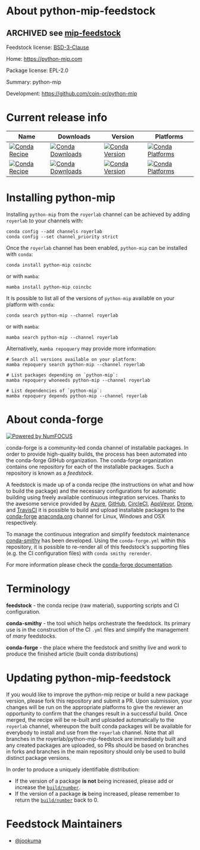 About python-mip-feedstock
===========================

## ARCHIVED see [mip-feedstock](https://github.com/royerlab/mip-feedstock)

Feedstock license: [BSD-3-Clause](https://github.com/royerlab/python-mip-feedstock/blob/main/LICENSE.txt)

Home: https://python-mip.com

Package license: EPL-2.0

Summary: python-mip

Development: https://github.com/coin-or/python-mip

Current release info
====================

| Name | Downloads | Version | Platforms |
| --- | --- | --- | --- |
| [![Conda Recipe](https://img.shields.io/badge/recipe-coin--or--cbc-green.svg)](https://anaconda.org/royerlab/python-mip) | [![Conda Downloads](https://img.shields.io/conda/dn/royerlab/python-mip.svg)](https://anaconda.org/royerlab/python-mip) | [![Conda Version](https://img.shields.io/conda/vn/royerlab/python-mip.svg)](https://anaconda.org/royerlab/python-mip) | [![Conda Platforms](https://img.shields.io/conda/pn/royerlab/python-mip.svg)](https://anaconda.org/royerlab/python-mip) |
| [![Conda Recipe](https://img.shields.io/badge/recipe-coincbc-green.svg)](https://anaconda.org/conda-forge/coincbc) | [![Conda Downloads](https://img.shields.io/conda/dn/conda-forge/coincbc.svg)](https://anaconda.org/conda-forge/coincbc) | [![Conda Version](https://img.shields.io/conda/vn/conda-forge/coincbc.svg)](https://anaconda.org/conda-forge/coincbc) | [![Conda Platforms](https://img.shields.io/conda/pn/conda-forge/coincbc.svg)](https://anaconda.org/conda-forge/coincbc) |

Installing python-mip
======================

Installing `python-mip` from the `royerlab` channel can be achieved by adding `royerlab` to your channels with:

```
conda config --add channels royerlab
conda config --set channel_priority strict
```

Once the `royerlab` channel has been enabled, `python-mip` can be installed with `conda`:

```
conda install python-mip coincbc
```

or with `mamba`:

```
mamba install python-mip coincbc
```

It is possible to list all of the versions of `python-mip` available on your platform with `conda`:

```
conda search python-mip --channel royerlab
```

or with `mamba`:

```
mamba search python-mip --channel royerlab
```

Alternatively, `mamba repoquery` may provide more information:

```
# Search all versions available on your platform:
mamba repoquery search python-mip --channel royerlab

# List packages depending on `python-mip`:
mamba repoquery whoneeds python-mip --channel royerlab

# List dependencies of `python-mip`:
mamba repoquery depends python-mip --channel royerlab
```


About conda-forge
=================

[![Powered by
NumFOCUS](https://img.shields.io/badge/powered%20by-NumFOCUS-orange.svg?style=flat&colorA=E1523D&colorB=007D8A)](https://numfocus.org)

conda-forge is a community-led conda channel of installable packages.
In order to provide high-quality builds, the process has been automated into the
conda-forge GitHub organization. The conda-forge organization contains one repository
for each of the installable packages. Such a repository is known as a *feedstock*.

A feedstock is made up of a conda recipe (the instructions on what and how to build
the package) and the necessary configurations for automatic building using freely
available continuous integration services. Thanks to the awesome service provided by
[Azure](https://azure.microsoft.com/en-us/services/devops/), [GitHub](https://github.com/),
[CircleCI](https://circleci.com/), [AppVeyor](https://www.appveyor.com/),
[Drone](https://cloud.drone.io/welcome), and [TravisCI](https://travis-ci.com/)
it is possible to build and upload installable packages to the
[conda-forge](https://anaconda.org/conda-forge) [anaconda.org](https://anaconda.org/)
channel for Linux, Windows and OSX respectively.

To manage the continuous integration and simplify feedstock maintenance
[conda-smithy](https://github.com/conda-forge/conda-smithy) has been developed.
Using the ``conda-forge.yml`` within this repository, it is possible to re-render all of
this feedstock's supporting files (e.g. the CI configuration files) with ``conda smithy rerender``.

For more information please check the [conda-forge documentation](https://conda-forge.org/docs/).

Terminology
===========

**feedstock** - the conda recipe (raw material), supporting scripts and CI configuration.

**conda-smithy** - the tool which helps orchestrate the feedstock.
                   Its primary use is in the construction of the CI ``.yml`` files
                   and simplify the management of *many* feedstocks.

**conda-forge** - the place where the feedstock and smithy live and work to
                  produce the finished article (built conda distributions)


Updating python-mip-feedstock
==============================

If you would like to improve the python-mip recipe or build a new
package version, please fork this repository and submit a PR. Upon submission,
your changes will be run on the appropriate platforms to give the reviewer an
opportunity to confirm that the changes result in a successful build. Once
merged, the recipe will be re-built and uploaded automatically to the
`royerlab` channel, whereupon the built conda packages will be available for
everybody to install and use from the `royerlab` channel.
Note that all branches in the royerlab/python-mip-feedstock are
immediately built and any created packages are uploaded, so PRs should be based
on branches in forks and branches in the main repository should only be used to
build distinct package versions.

In order to produce a uniquely identifiable distribution:
 * If the version of a package **is not** being increased, please add or increase
   the [``build/number``](https://docs.conda.io/projects/conda-build/en/latest/resources/define-metadata.html#build-number-and-string).
 * If the version of a package **is** being increased, please remember to return
   the [``build/number``](https://docs.conda.io/projects/conda-build/en/latest/resources/define-metadata.html#build-number-and-string)
   back to 0.

Feedstock Maintainers
=====================

* [@jookuma](https://github.com/jookuma/)
